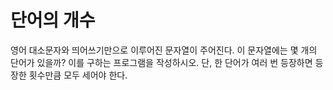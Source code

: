# 단어의 개수
영어 대소문자와 띄어쓰기만으로 이루어진 문자열이 주어진다.  이 문자열에는 몇 개의 단어가 있을까? 이를 구하는 프로그램을 작성하시오. 단, 한 단어가 여러 번 등장하면 등장한 횟수만큼 모두 세어야 한다.  